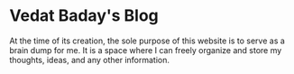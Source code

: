 # Vedat Baday's Blog

At the time of its creation, the sole purpose of this website is to serve as a brain dump for me. It is a space where I can freely organize and store my thoughts, ideas, and any other information.
